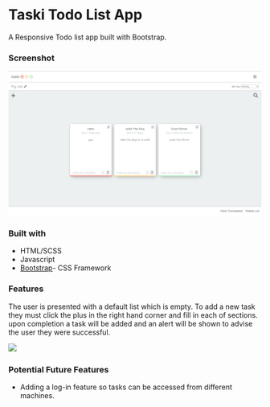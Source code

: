 # Taski Todo List App

A Responsive Todo list app built with Bootstrap.

### Screenshot

![](dist/img/Taski.png)

### Built with

- HTML/SCSS
- Javascript
- [Bootstrap](https://getbootstrap.com/)- CSS Framework

### Features

The user is presented with a default list which is empty. To add a new task they must click the plus in the right hand corner and fill in each of sections. upon completion a task will be added and an alert will be shown to advise the user they were successful.

![](dist/img/addNote.gif)

### Potential Future Features

- Adding a log-in feature so tasks can be accessed from different machines.
